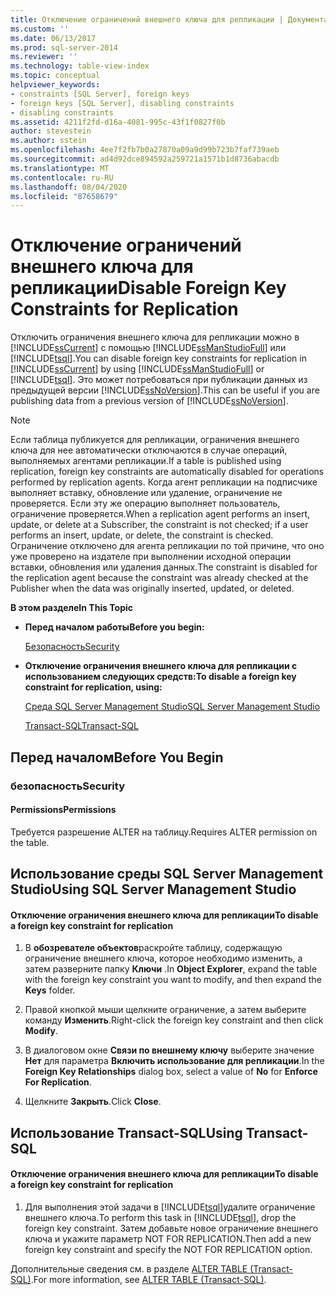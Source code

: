 ```yaml
---
title: Отключение ограничений внешнего ключа для репликации | Документация Майкрософт
ms.custom: ''
ms.date: 06/13/2017
ms.prod: sql-server-2014
ms.reviewer: ''
ms.technology: table-view-index
ms.topic: conceptual
helpviewer_keywords:
- constraints [SQL Server], foreign keys
- foreign keys [SQL Server], disabling constraints
- disabling constraints
ms.assetid: 4211f2fd-d16a-4081-995c-43f1f0827f0b
author: stevestein
ms.author: sstein
ms.openlocfilehash: 4ee7f2fb7b0a27870a09a9d99b723b7faf739aeb
ms.sourcegitcommit: ad4d92dce894592a259721a1571b1d8736abacdb
ms.translationtype: MT
ms.contentlocale: ru-RU
ms.lasthandoff: 08/04/2020
ms.locfileid: "87658679"
---
```

# <a name="disable-foreign-key-constraints-for-replication"></a><span data-ttu-id="1210c-102">Отключение ограничений внешнего ключа для репликации</span><span class="sxs-lookup"><span data-stu-id="1210c-102">Disable Foreign Key Constraints for Replication</span></span>
  <span data-ttu-id="1210c-103">Отключить ограничения внешнего ключа для репликации можно в [!INCLUDE[ssCurrent](../../includes/sscurrent-md.md)] с помощью [!INCLUDE[ssManStudioFull](../../includes/ssmanstudiofull-md.md)] или [!INCLUDE[tsql](../../includes/tsql-md.md)].</span><span class="sxs-lookup"><span data-stu-id="1210c-103">You can disable foreign key constraints for replication in [!INCLUDE[ssCurrent](../../includes/sscurrent-md.md)] by using [!INCLUDE[ssManStudioFull](../../includes/ssmanstudiofull-md.md)] or [!INCLUDE[tsql](../../includes/tsql-md.md)].</span></span> <span data-ttu-id="1210c-104">Это может потребоваться при публикации данных из предыдущей версии [!INCLUDE[ssNoVersion](../../includes/ssnoversion-md.md)].</span><span class="sxs-lookup"><span data-stu-id="1210c-104">This can be useful if you are publishing data from a previous version of [!INCLUDE[ssNoVersion](../../includes/ssnoversion-md.md)].</span></span>  
  
> [!NOTE]  
>  <span data-ttu-id="1210c-105">Если таблица публикуется для репликации, ограничения внешнего ключа для нее автоматически отключаются в случае операций, выполняемых агентами репликации.</span><span class="sxs-lookup"><span data-stu-id="1210c-105">If a table is published using replication, foreign key constraints are automatically disabled for operations performed by replication agents.</span></span> <span data-ttu-id="1210c-106">Когда агент репликации на подписчике выполняет вставку, обновление или удаление, ограничение не проверяется. Если эту же операцию выполняет пользователь, ограничение проверяется.</span><span class="sxs-lookup"><span data-stu-id="1210c-106">When a replication agent performs an insert, update, or delete at a Subscriber, the constraint is not checked; if a user performs an insert, update, or delete, the constraint is checked.</span></span> <span data-ttu-id="1210c-107">Ограничение отключено для агента репликации по той причине, что оно уже проверено на издателе при выполнении исходной операции вставки, обновления или удаления данных.</span><span class="sxs-lookup"><span data-stu-id="1210c-107">The constraint is disabled for the replication agent because the constraint was already checked at the Publisher when the data was originally inserted, updated, or deleted.</span></span>  
  
 <span data-ttu-id="1210c-108">**В этом разделе**</span><span class="sxs-lookup"><span data-stu-id="1210c-108">**In This Topic**</span></span>  
  
-   <span data-ttu-id="1210c-109">**Перед началом работы**</span><span class="sxs-lookup"><span data-stu-id="1210c-109">**Before you begin:**</span></span>  
  
     [<span data-ttu-id="1210c-110">Безопасность</span><span class="sxs-lookup"><span data-stu-id="1210c-110">Security</span></span>](#Security)  
  
-   <span data-ttu-id="1210c-111">**Отключение ограничения внешнего ключа для репликации с использованием следующих средств:**</span><span class="sxs-lookup"><span data-stu-id="1210c-111">**To disable a foreign key constraint for replication, using:**</span></span>  
  
     [<span data-ttu-id="1210c-112">Среда SQL Server Management Studio</span><span class="sxs-lookup"><span data-stu-id="1210c-112">SQL Server Management Studio</span></span>](#SSMSProcedure)  
  
     [<span data-ttu-id="1210c-113">Transact-SQL</span><span class="sxs-lookup"><span data-stu-id="1210c-113">Transact-SQL</span></span>](#TsqlProcedure)  
  
##  <a name="before-you-begin"></a><a name="BeforeYouBegin"></a> <span data-ttu-id="1210c-114">Перед началом</span><span class="sxs-lookup"><span data-stu-id="1210c-114">Before You Begin</span></span>  
  
###  <a name="security"></a><a name="Security"></a> <span data-ttu-id="1210c-115">безопасность</span><span class="sxs-lookup"><span data-stu-id="1210c-115">Security</span></span>  
  
####  <a name="permissions"></a><a name="Permissions"></a> <span data-ttu-id="1210c-116">Permissions</span><span class="sxs-lookup"><span data-stu-id="1210c-116">Permissions</span></span>  
 <span data-ttu-id="1210c-117">Требуется разрешение ALTER на таблицу.</span><span class="sxs-lookup"><span data-stu-id="1210c-117">Requires ALTER permission on the table.</span></span>  
  
##  <a name="using-sql-server-management-studio"></a><a name="SSMSProcedure"></a> <span data-ttu-id="1210c-118">Использование среды SQL Server Management Studio</span><span class="sxs-lookup"><span data-stu-id="1210c-118">Using SQL Server Management Studio</span></span>  
  
#### <a name="to-disable-a-foreign-key-constraint-for-replication"></a><span data-ttu-id="1210c-119">Отключение ограничения внешнего ключа для репликации</span><span class="sxs-lookup"><span data-stu-id="1210c-119">To disable a foreign key constraint for replication</span></span>  
  
1.  <span data-ttu-id="1210c-120">В **обозревателе объектов**раскройте таблицу, содержащую ограничение внешнего ключа, которое необходимо изменить, а затем разверните папку **Ключи** .</span><span class="sxs-lookup"><span data-stu-id="1210c-120">In **Object Explorer**, expand the table with the foreign key constraint you want to modify, and then expand the **Keys** folder.</span></span>  
  
2.  <span data-ttu-id="1210c-121">Правой кнопкой мыши щелкните ограничение, а затем выберите команду **Изменить**.</span><span class="sxs-lookup"><span data-stu-id="1210c-121">Right-click the foreign key constraint and then click **Modify**.</span></span>  
  
3.  <span data-ttu-id="1210c-122">В диалоговом окне **Связи по внешнему ключу** выберите значение **Нет** для параметра **Включить использование для репликации**.</span><span class="sxs-lookup"><span data-stu-id="1210c-122">In the **Foreign Key Relationships** dialog box, select a value of **No** for **Enforce For Replication**.</span></span>  
  
4.  <span data-ttu-id="1210c-123">Щелкните **Закрыть**.</span><span class="sxs-lookup"><span data-stu-id="1210c-123">Click **Close**.</span></span>  
  
##  <a name="using-transact-sql"></a><a name="TsqlProcedure"></a> <span data-ttu-id="1210c-124">Использование Transact-SQL</span><span class="sxs-lookup"><span data-stu-id="1210c-124">Using Transact-SQL</span></span>  
  
#### <a name="to-disable-a-foreign-key-constraint-for-replication"></a><span data-ttu-id="1210c-125">Отключение ограничения внешнего ключа для репликации</span><span class="sxs-lookup"><span data-stu-id="1210c-125">To disable a foreign key constraint for replication</span></span>  
  
1.  <span data-ttu-id="1210c-126">Для выполнения этой задачи в [!INCLUDE[tsql](../../includes/tsql-md.md)]удалите ограничение внешнего ключа.</span><span class="sxs-lookup"><span data-stu-id="1210c-126">To perform this task in [!INCLUDE[tsql](../../includes/tsql-md.md)], drop the foreign key constraint.</span></span> <span data-ttu-id="1210c-127">Затем добавьте новое ограничение внешнего ключа и укажите параметр NOT FOR REPLICATION.</span><span class="sxs-lookup"><span data-stu-id="1210c-127">Then add a new foreign key constraint and specify the NOT FOR REPLICATION option.</span></span>  
  
 <span data-ttu-id="1210c-128">Дополнительные сведения см. в разделе [ALTER TABLE (Transact-SQL)](/sql/t-sql/statements/alter-table-transact-sql).</span><span class="sxs-lookup"><span data-stu-id="1210c-128">For more information, see [ALTER TABLE &#40;Transact-SQL&#41;](/sql/t-sql/statements/alter-table-transact-sql).</span></span>  
  
###  <a name="TsqlExample"></a>  
